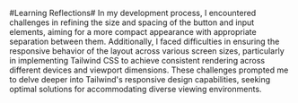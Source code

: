 #Learning Reflections#
In my development process, I encountered challenges in refining the size and spacing of the button and input elements, aiming for a more compact appearance with appropriate separation between them. Additionally, I faced difficulties in ensuring the responsive behavior of the layout across various screen sizes, particularly in implementing Tailwind CSS to achieve consistent rendering across different devices and viewport dimensions. These challenges prompted me to delve deeper into Tailwind's responsive design capabilities, seeking optimal solutions for accommodating diverse viewing environments.
